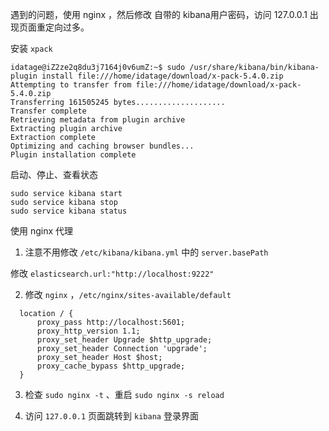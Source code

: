 遇到的问题，使用 nginx ，然后修改 自带的 kibana用户密码，访问 127.0.0.1 出现页面重定向过多。

安装 `xpack`

```
idatage@iZ2ze2q8du3j7164j0v6umZ:~$ sudo /usr/share/kibana/bin/kibana-plugin install file:///home/idatage/download/x-pack-5.4.0.zip
Attempting to transfer from file:///home/idatage/download/x-pack-5.4.0.zip
Transferring 161505245 bytes....................
Transfer complete
Retrieving metadata from plugin archive
Extracting plugin archive
Extraction complete
Optimizing and caching browser bundles...
Plugin installation complete
```

启动、停止、查看状态

```
sudo service kibana start
sudo service kibana stop
sudo service kibana status
```

使用 nginx 代理

1. 注意不用修改 `/etc/kibana/kibana.yml` 中的 `server.basePath`

  修改 `elasticsearch.url:"http://localhost:9222"`

2. 修改 `nginx` ，`/etc/nginx/sites-available/default`

  ```
    location / {
        proxy_pass http://localhost:5601;
        proxy_http_version 1.1;
        proxy_set_header Upgrade $http_upgrade;
        proxy_set_header Connection 'upgrade';
        proxy_set_header Host $host;
        proxy_cache_bypass $http_upgrade;
    }
  ```
3. 检查 `sudo nginx -t` 、重启 `sudo nginx -s reload`

4. 访问 `127.0.0.1` 页面跳转到 `kibana` 登录界面



